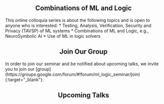 <h2 style="text-align:center">Combinations of ML and Logic</h2>
This online colloquia series is about the following topics and is open to anyone who is interested:
* Testing, Analysis, Verification, Security and Privacy (TAVSP) of ML systems
* Combinations of ML and Logic, e.g., NeuroSymbolic AI
* Use of ML in logic solvers

<h2 style="text-align:center">Join Our Group</h2>
In order to join our seminar and be notified about upcoming talks, we invite you to join our [group](https://groups.google.com/forum/#!forum/ml_logic_seminar/join){:target="_blank"}.

<h2 style="text-align:center">Upcoming Talks</h2>

